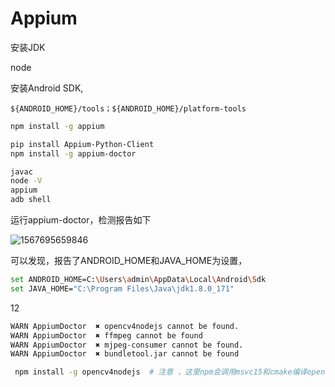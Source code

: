 # Appium



安装JDK

node 

安装Android SDK,

`${ANDROID_HOME}/tools；${ANDROID_HOME}/platform-tools`

``` bash
npm install -g appium

pip install Appium-Python-Client
npm install -g appium-doctor
```





``` bash
javac
node -V
appium
adb shell
```



运行appium-doctor，检测报告如下

![1567695659846](..\img\%5CUsers%5Ccsy_acer_win8%5CAppData%5CRoaming%5CTypora%5Ctypora-user-images%5C1567695659846.png)

可以发现，报告了ANDROID_HOME和JAVA_HOME为设置，

``` bash
set ANDROID_HOME=C:\Users\admin\AppData\Local\Android\Sdk
set JAVA_HOME="C:\Program Files\Java\jdk1.8.0_171"
```
12

``` bash
WARN AppiumDoctor  ✖ opencv4nodejs cannot be found.
WARN AppiumDoctor  ✖ ffmpeg cannot be found
WARN AppiumDoctor  ✖ mjpeg-consumer cannot be found.
WARN AppiumDoctor  ✖ bundletool.jar cannot be found
```



``` bash
 npm install -g opencv4nodejs  # 注意 ，这里npm会调用msvc15和cmake编译opencv
```

